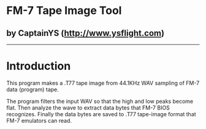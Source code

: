 # FM-7 Tape Image Tool
## by CaptainYS (http://www.ysflight.com)
---

# Introduction
This program makes a .T77 tape image from 44.1KHz WAV sampling of FM-7 data (program) tape.

The program filters the input WAV so that the high and low peaks become flat.  Then analyze the wave to extract data bytes that FM-7 BIOS recognizes.  Finally the data bytes are saved to .T77 tape-image format that FM-7 emulators can read.